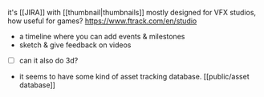it's [[JIRA]] with [[thumbnail|thumbnails]]
mostly designed for VFX studios, how useful for games?
https://www.ftrack.com/en/studio

- a timeline where you can add events & milestones
- sketch & give feedback on videos
- [ ] can it also do 3d?
- it seems to have some kind of asset tracking database. [[public/asset database]]